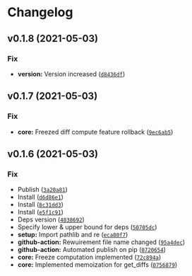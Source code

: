 # Changelog

<!--next-version-placeholder-->

## v0.1.8 (2021-05-03)
### Fix
* **version:** Version increased ([`d8436df`](https://github.com/Esukhia/antx/commit/d8436dfd424710a73cee4b9f4c0c61707e589d03))

## v0.1.7 (2021-05-03)
### Fix
* **core:** Freezed diff compute feature rollback ([`9ec6ab5`](https://github.com/Esukhia/antx/commit/9ec6ab53a01c307bdf753911f525dc7b86dbaad0))

## v0.1.6 (2021-05-03)
### Fix
* Publish ([`3a20a81`](https://github.com/Esukhia/antx/commit/3a20a810312361f5fcbcc571551679d6baee08be))
* Install ([`d6d86e1`](https://github.com/Esukhia/antx/commit/d6d86e18aced5bee358996af1e0c79f075c4d438))
* Install ([`8c31dd3`](https://github.com/Esukhia/antx/commit/8c31dd3f484bec8254e3280ef3e40dc3733a1450))
* Install ([`e5f1c91`](https://github.com/Esukhia/antx/commit/e5f1c910bebbbd32e095b2820777eb8c99606d5a))
* Deps version ([`4838692`](https://github.com/Esukhia/antx/commit/48386920211fd9d24f6e348c427c4f215330bfe2))
* Specify lower & upper bound for deps ([`50705dc`](https://github.com/Esukhia/antx/commit/50705dcca6caedc8b8b82ddadb7c9c9f300d77fd))
* **setup:** Import pathlib and re ([`eca80f7`](https://github.com/Esukhia/antx/commit/eca80f7375ac7543fae4abe2127eddd4c8715b30))
* **github-action:** Rewuirement file name changed ([`95a4dec`](https://github.com/Esukhia/antx/commit/95a4dece87d957914b84094fceb40811c24a3cd5))
* **github-action:** Automated publish on pip ([`0720654`](https://github.com/Esukhia/antx/commit/07206548bf933e45c27a1fe866a08589c72e4eaa))
* **core:** Freeze computation implemented ([`72c894a`](https://github.com/Esukhia/antx/commit/72c894a4405ece635dcc55b09138532e6808dae9))
* **core:** Implemented memoization for get_diffs ([`0756879`](https://github.com/Esukhia/antx/commit/07568795d6c60416d3058c5e2f2ce8f641ff6472))
